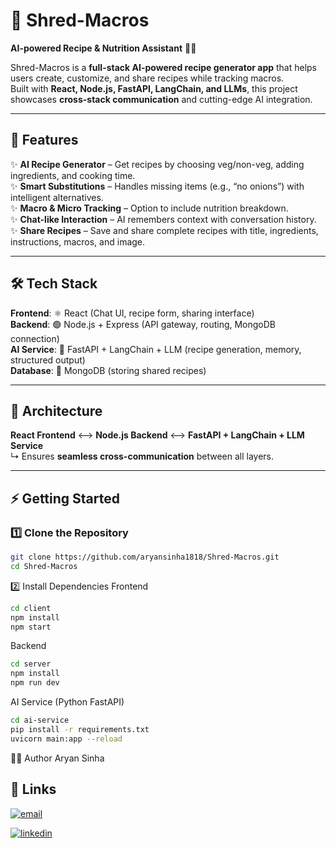 # 🥗 Shred-Macros  

**AI-powered Recipe & Nutrition Assistant** 🍳💪  

Shred-Macros is a **full-stack AI-powered recipe generator app** that helps users create, customize, and share recipes while tracking macros.  
Built with **React, Node.js, FastAPI, LangChain, and LLMs**, this project showcases **cross-stack communication** and cutting-edge AI integration.  

---

## 🚀 Features  

✨ **AI Recipe Generator** – Get recipes by choosing veg/non-veg, adding ingredients, and cooking time.  
✨ **Smart Substitutions** – Handles missing items (e.g., “no onions”) with intelligent alternatives.  
✨ **Macro & Micro Tracking** – Option to include nutrition breakdown.  
✨ **Chat-like Interaction** – AI remembers context with conversation history.  
✨ **Share Recipes** – Save and share complete recipes with title, ingredients, instructions, macros, and image.  

---

## 🛠️ Tech Stack  

**Frontend**: ⚛️ React (Chat UI, recipe form, sharing interface)  
**Backend**: 🟢 Node.js + Express (API gateway, routing, MongoDB connection)  
**AI Service**: 🐍 FastAPI + LangChain + LLM (recipe generation, memory, structured output)  
**Database**: 🍃 MongoDB (storing shared recipes)  

---

## 🔗 Architecture  

**React Frontend** <--> **Node.js Backend** <--> **FastAPI + LangChain + LLM Service**  
↳ Ensures **seamless cross-communication** between all layers.  

---


## ⚡ Getting Started  

### 1️⃣ Clone the Repository  
```bash
git clone https://github.com/aryansinha1818/Shred-Macros.git
cd Shred-Macros
```

2️⃣ Install Dependencies
Frontend
```bash
cd client
npm install
npm start
```
Backend
```bash
cd server
npm install
npm run dev
```
AI Service (Python FastAPI)
```bash
cd ai-service
pip install -r requirements.txt
uvicorn main:app --reload
```

👨‍💻 Author
Aryan Sinha
## 🔗 Links
[![email](https://img.shields.io/badge/Email-EA4335?style=for-the-badge&logo=gmail&logoColor=white)](mailto:aryan.sinha1818@gmail.com)

[![linkedin](https://img.shields.io/badge/linkedin-0A66C2?style=for-the-badge&logo=linkedin&logoColor=white)](https://www.linkedin.com/in/aryan-sinha-877698212/)

